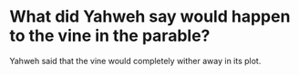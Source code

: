 # What did Yahweh say would happen to the vine in the parable?

Yahweh said that the vine would completely wither away in its plot.
